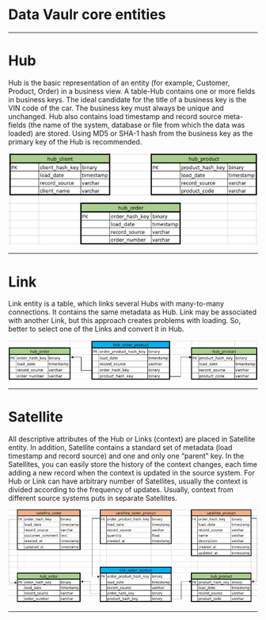 ﻿# Data Vaulr core entities

***
Hub
====

Hub is the basic representation of an entity (for example, Customer, Product, Order) in a business view. A table-Hub contains one or more fields in business keys. The ideal candidate for the title of a business key is the VIN code of the car. The business key must always be unique and unchanged.
Hub also contains load timestamp and record source meta-fields (the name of the system, database or file from which the data was loaded) are stored. Using MD5 or SHA-1 hash from the business key as the primary key of the Hub is recommended.

![hub_entities](./images/three_core_entities/hub_entities.jpg)

***
Link
====

Link entity is a table, which links several Hubs with many-to-many connections. It contains the same metadata as Hub. Link may be associated with another Link, but this approach creates problems with loading. So, better to select one of the Links and convert it in Hub.

![link_entity](./images/three_core_entities/link_entity.jpg)

***
Satellite
====

All descriptive attributes of the Hub or Links (context) are placed in Satellite entity. In addition, Satellite contains a standard set of metadata (load timestamp and record source) and one and only one “parent” key. In the Satellites, you can easily store the history of the context changes, each time adding a new record when the context is updated in the source system. For Hub or Link can have arbitrary number of Satellites, usually the context is divided according to the frequency of updates. Usually, context from different source systems puts in separate Satellites.

![satellite_entities](./images/three_core_entities/satellite_entities.jpg)

***